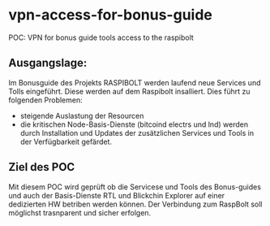 # vpn-access-for-bonus-guide
POC: VPN for bonus guide tools access to the raspibolt

## Ausgangslage:

Im Bonusguide des Projekts RASPIBOLT werden laufend neue Services und Tolls eingeführt. Diese werden auf dem Raspibolt insalliert. Dies führt zu folgenden Problemen:
- steigende Auslastung der Resourcen
- die kritischen Node-Basis-Dienste (bitcoind electrs und lnd) werden durch Installation und Updates der zusätzlichen Services und Tools in der Verfügbarkeit gefärdet.


## Ziel des POC

Mit diesem POC wird geprüft ob die Servicese und Tools des Bonus-guides und auch der Basis-Dienste RTL und Blickchin Explorer auf einer dedizierten HW betriben werden können. Der Verbindung zum RaspBolt soll möglichst trasnparent und sicher erfolgen.





